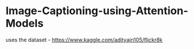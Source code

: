# Image-Captioning-using-Attention-Models
uses the dataset - https://www.kaggle.com/adityajn105/flickr8k
